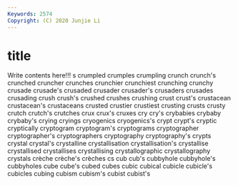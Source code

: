 ```yaml
---
Keywords: 2574
Copyright: (C) 2020 Junjie Li
---
```


# title

Write contents here!!!
s 
crumpled 
crumples
crumpling 
crunch 
crunch's 
crunched 
cruncher 
crunches 
crunchier 
crunchiest 
crunching 
crunchy
crusade 
crusade's 
crusaded 
crusader 
crusader's 
crusaders 
crusades 
crusading 
crush 
crush's
crushed 
crushes 
crushing 
crust 
crust's 
crustacean 
crustacean's 
crustaceans 
crusted 
crustier
crustiest 
crusting 
crusts 
crusty 
crutch 
crutch's 
crutches 
crux 
crux's 
cruxes
cry 
cry's 
crybabies 
crybaby 
crybaby's 
crying 
cryings 
cryogenics 
cryogenics's 
crypt
crypt's 
cryptic 
cryptically 
cryptogram 
cryptogram's 
cryptograms 
cryptographer 
cryptographer's 
cryptographers 
cryptography
cryptography's 
crypts 
crystal 
crystal's 
crystalline 
crystallisation 
crystallisation's 
crystallise 
crystallised 
crystallises
crystallising 
crystallographic 
crystallography 
crystals 
crèche 
crèche's 
crèches 
cs 
cub 
cub's
cubbyhole 
cubbyhole's 
cubbyholes 
cube 
cube's 
cubed 
cubes 
cubic 
cubical 
cubicle
cubicle's 
cubicles 
cubing 
cubism 
cubism's 
cubist 
cubist's 
